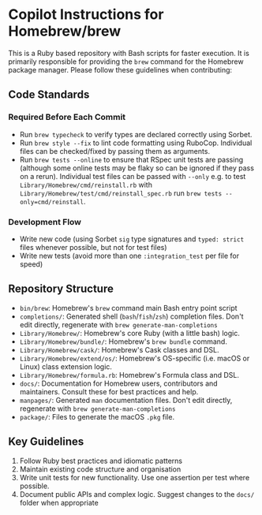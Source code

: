 # Copilot Instructions for Homebrew/brew

This is a Ruby based repository with Bash scripts for faster execution.
It is primarily responsible for providing the `brew` command for the Homebrew package manager.
Please follow these guidelines when contributing:

## Code Standards

### Required Before Each Commit

- Run `brew typecheck` to verify types are declared correctly using Sorbet.
- Run `brew style --fix` to lint code formatting using RuboCop.
  Individual files can be checked/fixed by passing them as arguments.
- Run `brew tests --online` to ensure that RSpec unit tests are passing (although some online tests may be flaky so can be ignored if they pass on a rerun).
  Individual test files can be passed with `--only` e.g. to test `Library/Homebrew/cmd/reinstall.rb` with `Library/Homebrew/test/cmd/reinstall_spec.rb` run `brew tests --only=cmd/reinstall`.

### Development Flow

- Write new code (using Sorbet `sig` type signatures and `typed: strict` files whenever possible, but not for test files)
- Write new tests (avoid more than one `:integration_test` per file for speed)

## Repository Structure

- `bin/brew`: Homebrew's `brew` command main Bash entry point script
- `completions/`: Generated shell (`bash`/`fish`/`zsh`) completion files. Don't edit directly, regenerate with `brew generate-man-completions`
- `Library/Homebrew/`: Homebrew's core Ruby (with a little bash) logic.
- `Library/Homebrew/bundle/`: Homebrew's `brew bundle` command.
- `Library/Homebrew/cask/`: Homebrew's Cask classes and DSL.
- `Library/Homebrew/extend/os/`: Homebrew's OS-specific (i.e. macOS or Linux) class extension logic.
- `Library/Homebrew/formula.rb`: Homebrew's Formula class and DSL.
- `docs/`: Documentation for Homebrew users, contributors and maintainers. Consult these for best practices and help.
- `manpages/`: Generated `man` documentation files. Don't edit directly, regenerate with `brew generate-man-completions`
- `package/`: Files to generate the macOS `.pkg` file.

## Key Guidelines

1. Follow Ruby best practices and idiomatic patterns
2. Maintain existing code structure and organisation
3. Write unit tests for new functionality. Use one assertion per test where possible.
4. Document public APIs and complex logic. Suggest changes to the `docs/` folder when appropriate
